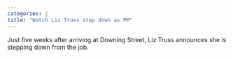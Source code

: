 ```yaml
---
categories: j
title: "Watch Liz Truss step down as PM"
---
```

Just five weeks after arriving at Downing Street, Liz Truss announces she is stepping down from the job.